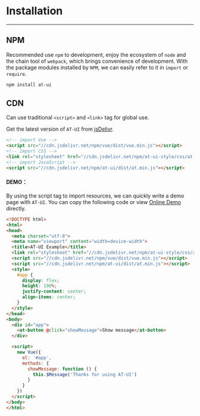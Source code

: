 # Installation

----

## NPM

Recommended use `npm` to development, enjoy the ecosystem of `node` and the chain tool of `webpack`, which brings convenience of development. With the package modules installed by `NPM`, we can easily refer to it in `import` or `require`.

```bash
npm install at-ui
```

## CDN

Can use traditional `<script>` and `<link>` tag for global use.

Get the latest version of `AT-UI` from [jsDelivr](https://www.jsdelivr.com/package/npm/at-ui).

```html
<!-- import Vue -->
<script src="//cdn.jsdelivr.net/npm/vue/dist/vue.min.js"></script>
<!-- import CSS -->
<link rel="stylesheet" href="//cdn.jsdelivr.net/npm/at-ui-style/css/at.min.css">
<!-- import JavaScript -->
<script src="//cdn.jsdelivr.net/npm/at-ui/dist/at.min.js"></script>
```

#### DEMO：

By using the script tag to import resources, we can quickly write a demo page with `AT-UI`. You can copy the following code or view [Online Demo](https://jsbin.com/dezafos/edit?html,output) directly.

```html
<!DOCTYPE html>
<html>
<head>
  <meta charset="utf-8">
  <meta name="viewport" content="width=device-width">
  <title>AT-UI Example</title>
  <link rel="stylesheet" href="//cdn.jsdelivr.net/npm/at-ui-style/css/at.min.css">
  <script src="//cdn.jsdelivr.net/npm/vue/dist/vue.min.js"></script>
  <script src="//cdn.jsdelivr.net/npm/at-ui/dist/at.min.js"></script>
  <style>
    #app {
      display: flex;
      height: 100%;
      justify-content: center;
      align-items: center;
    }
  </style>
</head>
<body>
  <div id="app">
    <at-button @click="showMessage">Show message</at-button>
  </div>

  <script>
    new Vue({
      el: '#app',
      methods: {
        showMessage: function () {
          this.$Message('Thanks for using AT-UI')
        }
      }
    })
  </script>
</body>
</html>
```
